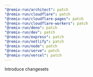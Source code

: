 ```yaml
---
"@remix-run/architect": patch
"@remix-run/cloudflare": patch
"@remix-run/cloudflare-pages": patch
"@remix-run/cloudflare-workers": patch
"@remix-run/deno": patch
"@remix-run/dev": patch
"@remix-run/express": patch
"@remix-run/netlify": patch
"@remix-run/node": patch
"@remix-run/serve": patch
"@remix-run/vercel": patch
---
```


Introduce changesets
